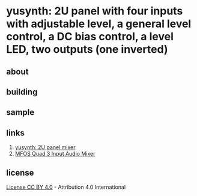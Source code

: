 # yusynth: 2U panel with four inputs with adjustable level, a general level control, a DC bias control, a level LED, two outputs (one inverted)

## about

## building

## sample

## links

1) [yusynth: 2U panel mixer](http://www.yusynth.net/Modular/index_en.html)
2) [MFOS Quad 3 Input Audio Mixer](http://musicfromouterspace.com/analogsynth_new/QUAD_AUDSUBMIX/QUAD_AUDSUBMIX.php)

## license

[License CC BY 4.0](http://creativecommons.org/licenses/by/4.0/) - Attribution 4.0 International
